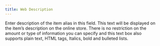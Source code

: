 ```yaml
---
title: Web Description
---
```



Enter description of the item  alias in this field. This text will be displayed on the item’s description  on the online store. There is no restriction on the amount or type of  information you can specify and this text box also supports plain text,  HTML tags, Italics, bold and bulleted  lists.
